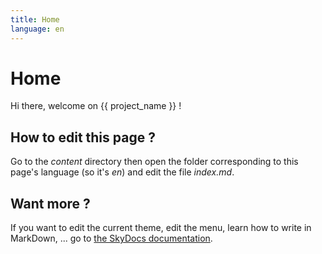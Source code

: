 ```yaml
---
title: Home
language: en
---
```


# Home

Hi there, welcome on {{ project_name }} !

## How to edit this page ?

Go to the _content_ directory then open the folder corresponding to this page's language (so it's _en_) and edit the file _index.md_.

## Want more ?

If you want to edit the current theme, edit the menu, learn how to write in MarkDown, ... go to [the SkyDocs documentation](https://skyost.github.io/SkyDocs).